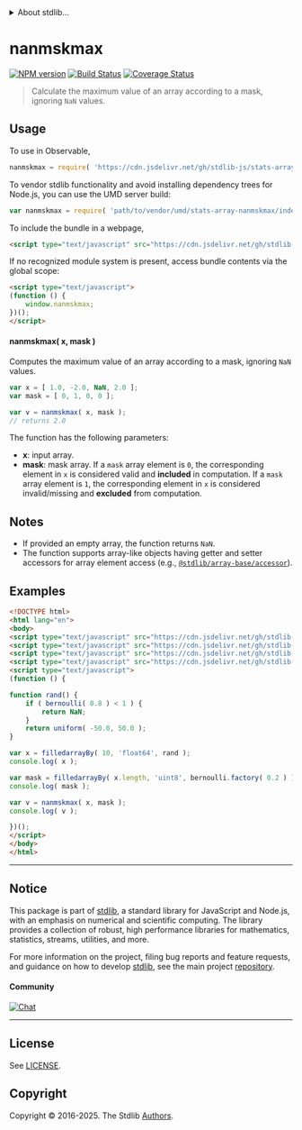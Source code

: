 <!--

@license Apache-2.0

Copyright (c) 2025 The Stdlib Authors.

Licensed under the Apache License, Version 2.0 (the "License");
you may not use this file except in compliance with the License.
You may obtain a copy of the License at

   http://www.apache.org/licenses/LICENSE-2.0

Unless required by applicable law or agreed to in writing, software
distributed under the License is distributed on an "AS IS" BASIS,
WITHOUT WARRANTIES OR CONDITIONS OF ANY KIND, either express or implied.
See the License for the specific language governing permissions and
limitations under the License.

-->


<details>
  <summary>
    About stdlib...
  </summary>
  <p>We believe in a future in which the web is a preferred environment for numerical computation. To help realize this future, we've built stdlib. stdlib is a standard library, with an emphasis on numerical and scientific computation, written in JavaScript (and C) for execution in browsers and in Node.js.</p>
  <p>The library is fully decomposable, being architected in such a way that you can swap out and mix and match APIs and functionality to cater to your exact preferences and use cases.</p>
  <p>When you use stdlib, you can be absolutely certain that you are using the most thorough, rigorous, well-written, studied, documented, tested, measured, and high-quality code out there.</p>
  <p>To join us in bringing numerical computing to the web, get started by checking us out on <a href="https://github.com/stdlib-js/stdlib">GitHub</a>, and please consider <a href="https://opencollective.com/stdlib">financially supporting stdlib</a>. We greatly appreciate your continued support!</p>
</details>

# nanmskmax

[![NPM version][npm-image]][npm-url] [![Build Status][test-image]][test-url] [![Coverage Status][coverage-image]][coverage-url] <!-- [![dependencies][dependencies-image]][dependencies-url] -->

> Calculate the maximum value of an array according to a mask, ignoring `NaN` values.

<section class="intro">

</section>

<!-- /.intro -->



<section class="usage">

## Usage

To use in Observable,

```javascript
nanmskmax = require( 'https://cdn.jsdelivr.net/gh/stdlib-js/stats-array-nanmskmax@umd/browser.js' )
```

To vendor stdlib functionality and avoid installing dependency trees for Node.js, you can use the UMD server build:

```javascript
var nanmskmax = require( 'path/to/vendor/umd/stats-array-nanmskmax/index.js' )
```

To include the bundle in a webpage,

```html
<script type="text/javascript" src="https://cdn.jsdelivr.net/gh/stdlib-js/stats-array-nanmskmax@umd/browser.js"></script>
```

If no recognized module system is present, access bundle contents via the global scope:

```html
<script type="text/javascript">
(function () {
    window.nanmskmax;
})();
</script>
```

#### nanmskmax( x, mask )

Computes the maximum value of an array according to a mask, ignoring `NaN` values.

```javascript
var x = [ 1.0, -2.0, NaN, 2.0 ];
var mask = [ 0, 1, 0, 0 ];

var v = nanmskmax( x, mask );
// returns 2.0
```

The function has the following parameters:

-   **x**: input array.
-   **mask**: mask array. If a `mask` array element is `0`, the corresponding element in `x` is considered valid and **included** in computation. If a `mask` array element is `1`, the corresponding element in `x` is considered invalid/missing and **excluded** from computation.

</section>

<!-- /.usage -->

<section class="notes">

## Notes

-   If provided an empty array, the function returns `NaN`.
-   The function supports array-like objects having getter and setter accessors for array element access (e.g., [`@stdlib/array-base/accessor`][@stdlib/array/base/accessor]).

</section>

<!-- /.notes -->

<section class="examples">

## Examples

<!-- eslint no-undef: "error" -->

```html
<!DOCTYPE html>
<html lang="en">
<body>
<script type="text/javascript" src="https://cdn.jsdelivr.net/gh/stdlib-js/random-base-uniform@umd/browser.js"></script>
<script type="text/javascript" src="https://cdn.jsdelivr.net/gh/stdlib-js/random-base-bernoulli@umd/browser.js"></script>
<script type="text/javascript" src="https://cdn.jsdelivr.net/gh/stdlib-js/array-filled-by@umd/browser.js"></script>
<script type="text/javascript" src="https://cdn.jsdelivr.net/gh/stdlib-js/stats-array-nanmskmax@umd/browser.js"></script>
<script type="text/javascript">
(function () {

function rand() {
    if ( bernoulli( 0.8 ) < 1 ) {
        return NaN;
    }
    return uniform( -50.0, 50.0 );
}

var x = filledarrayBy( 10, 'float64', rand );
console.log( x );

var mask = filledarrayBy( x.length, 'uint8', bernoulli.factory( 0.2 ) );
console.log( mask );

var v = nanmskmax( x, mask );
console.log( v );

})();
</script>
</body>
</html>
```

</section>

<!-- /.examples -->

<!-- Section for related `stdlib` packages. Do not manually edit this section, as it is automatically populated. -->

<section class="related">

</section>

<!-- /.related -->

<!-- Section for all links. Make sure to keep an empty line after the `section` element and another before the `/section` close. -->


<section class="main-repo" >

* * *

## Notice

This package is part of [stdlib][stdlib], a standard library for JavaScript and Node.js, with an emphasis on numerical and scientific computing. The library provides a collection of robust, high performance libraries for mathematics, statistics, streams, utilities, and more.

For more information on the project, filing bug reports and feature requests, and guidance on how to develop [stdlib][stdlib], see the main project [repository][stdlib].

#### Community

[![Chat][chat-image]][chat-url]

---

## License

See [LICENSE][stdlib-license].


## Copyright

Copyright &copy; 2016-2025. The Stdlib [Authors][stdlib-authors].

</section>

<!-- /.stdlib -->

<!-- Section for all links. Make sure to keep an empty line after the `section` element and another before the `/section` close. -->

<section class="links">

[npm-image]: http://img.shields.io/npm/v/@stdlib/stats-array-nanmskmax.svg
[npm-url]: https://npmjs.org/package/@stdlib/stats-array-nanmskmax

[test-image]: https://github.com/stdlib-js/stats-array-nanmskmax/actions/workflows/test.yml/badge.svg?branch=main
[test-url]: https://github.com/stdlib-js/stats-array-nanmskmax/actions/workflows/test.yml?query=branch:main

[coverage-image]: https://img.shields.io/codecov/c/github/stdlib-js/stats-array-nanmskmax/main.svg
[coverage-url]: https://codecov.io/github/stdlib-js/stats-array-nanmskmax?branch=main

<!--

[dependencies-image]: https://img.shields.io/david/stdlib-js/stats-array-nanmskmax.svg
[dependencies-url]: https://david-dm.org/stdlib-js/stats-array-nanmskmax/main

-->

[chat-image]: https://img.shields.io/gitter/room/stdlib-js/stdlib.svg
[chat-url]: https://app.gitter.im/#/room/#stdlib-js_stdlib:gitter.im

[stdlib]: https://github.com/stdlib-js/stdlib

[stdlib-authors]: https://github.com/stdlib-js/stdlib/graphs/contributors

[umd]: https://github.com/umdjs/umd
[es-module]: https://developer.mozilla.org/en-US/docs/Web/JavaScript/Guide/Modules

[deno-url]: https://github.com/stdlib-js/stats-array-nanmskmax/tree/deno
[deno-readme]: https://github.com/stdlib-js/stats-array-nanmskmax/blob/deno/README.md
[umd-url]: https://github.com/stdlib-js/stats-array-nanmskmax/tree/umd
[umd-readme]: https://github.com/stdlib-js/stats-array-nanmskmax/blob/umd/README.md
[esm-url]: https://github.com/stdlib-js/stats-array-nanmskmax/tree/esm
[esm-readme]: https://github.com/stdlib-js/stats-array-nanmskmax/blob/esm/README.md
[branches-url]: https://github.com/stdlib-js/stats-array-nanmskmax/blob/main/branches.md

[stdlib-license]: https://raw.githubusercontent.com/stdlib-js/stats-array-nanmskmax/main/LICENSE

[@stdlib/array/base/accessor]: https://github.com/stdlib-js/array-base-accessor/tree/umd

</section>

<!-- /.links -->
